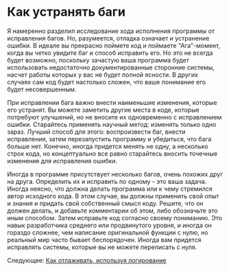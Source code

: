 # Как устранять баги
[//]: # (Version:1.0.0)
Я намеренно разделил исследование хода исполнения программы от исправления багов. Но, разумеется, отладка означает и устранение ошибки. В идеале вы прекрасно поймете код и поймаете "Ага"-момент, когда вы четко увидите баг и способ исправить его. Но это не всегда будет возможно, поскольку зачастую ваша программа будет использовать недостаточно документированные сторонние системы, насчет работы которых у вас не будет полной ясности. В других случаях сам код будет настолько сложен, что ваше понимание его будет несовершенным.

При исправлении бага важно внести наименьшие изменения, которые его устранят. Вы можете заметить другие места в коде, которые потребуют улучшений, но не вносите их одновременно с исправлением ошибки. Старайтесь применять научный метод: изменять только одно зараз. Лучший способ для этого: воспроизвести баг, внести исправления, затем перезапустить программу и убедиться, что бага больше нет. Конечно, иногда придется менять не одну, а несколько строк кода, но концептуально все равно старайтесь вносить точечные изменения для исправления ошибки.

Иногда в программе присутствует несколько багов, очень похожих друг на друга. Определить их и исправить по одному - это ваша задача. Иногда неясно, что должна делать программа или к чему стремился автор исходного кода. В этом случае, вы должны применить свой опыт и знания и придать свой собственный смысл коду. Решите, что он должен делать, и добавьте комментарии об этом, либо обозначьте это иным способом. Затем исправьте код согласно своему пониманию. Это навык разработчика среднего или продвинутого уровня, и иногда он гораздо сложнее, чем написание оригинальной функции с нулю, но реальный мир часто бывает беспорядочен. Иногда вам придется исправлять системы, которые вы не можете переписать с нуля.

Следующее: [Как отлаживать, используя логирование](04-How-to-Debug-Using-a-Log.md)